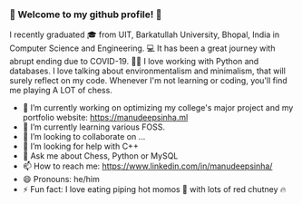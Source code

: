 ### 👋 Welcome to my github profile! 👋
I recently graduated 🎓 from UIT, Barkatullah University, Bhopal, India in Computer Science and Engineering. 💻 It has been a great journey with abrupt ending due to COVID-19. 🦇😷 I love working with Python and databases. I love talking about environmentalism and minimalism, that will surely reflect on my code. Whenever I'm not learning or coding, you'll find me playing A LOT of chess.

- 🔭 I’m currently working on optimizing my college's major project and my portfolio website: https://manudeepsinha.ml
- 🌱 I’m currently learning various FOSS.
- 👯 I’m looking to collaborate on ...
- 🤔 I’m looking for help with C++
- 💬 Ask me about Chess, Python or MySQL
- 📫 How to reach me: https://www.linkedin.com/in/manudeepsinha/
- 😄 Pronouns: he/him
- ⚡ Fun fact: I love eating piping hot momos 🥟 with lots of red chutney 🔥 

<!--
**manudeepsinha/manudeepsinha** is a ✨ _special_ ✨ repository because its `README.md` (this file) appears on your GitHub profile.

Here are some ideas to get you started:

- 🔭 I’m currently working on optimizing my college's major project and my website. (link on the left side, under profile picture)
- 🌱 I’m currently learning various FOSS.
- 👯 I’m looking to collaborate on ...
- 🤔 I’m looking for help with C++
- 💬 Ask me about Chess, Python or MySQL
- 📫 How to reach me: https://www.linkedin.com/in/manudeepsinha/
- 😄 Pronouns: he/him
- ⚡ Fun fact: I love eating piping hot momos 🥟 with lots of red chutney 🔥 
-->
